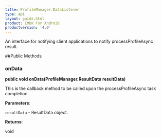 ```yaml
---
title: ProfileManager.DataListener
type: api
layout: guide.html
product: EMDK For Android
productversion: '4.0'
---
```



An interface for notifying client applications to notify processProfileAsync result.
 
 

##Public Methods

### onData

**public void onData(ProfileManager.ResultData resultData)**

This is the callback method to be called upon the processProfileAsync task completion.

**Parameters:**

`resultData` - ResultData object.

**Returns:**

void












